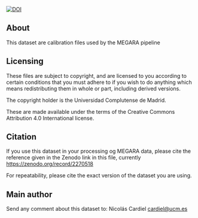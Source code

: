 [![DOI](https://zenodo.org/badge/161549333.svg)](https://zenodo.org/badge/latestdoi/161549333)

## About ##
This dataset are calibration files used by the MEGARA pipeline

## Licensing ##

These files are subject to copyright, and are licensed to you according to certain conditions that you must adhere 
to if you wish to do anything which means redistributing them in whole or part, including derived versions.

The copyright holder is the Universidad Complutense de Madrid.

These are made available under the terms of the Creative Commons Attribution 4.0 International license.

## Citation ##

If you use this dataset in your processing og MEGARA data, please cite the reference given in the Zenodo link in this file,
currently https://zenodo.org/record/2270518

For repeatability, please cite the exact version of the dataset you are using.

## Main author ##

Send any comment about this dataset to:
        Nicolás Cardiel <cardiel@ucm.es>
